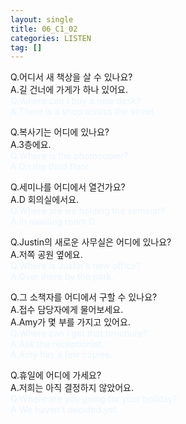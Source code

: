 ```yaml
---
layout: single
title: 06_C1_02
categories: LISTEN
tag: []
---
```


Q.어디서 새 책상을 살 수 있나요?   
A.길 건너에 가게가 하나 있어요.   
<span style="color:#E8F5FF">
Q.Where can I buy a new desk?   
A.There is a shop across the street.   
</span>
   
Q.복사기는 어디에 있나요?   
A.3층에요.   
<span style="color:#E8F5FF">
Q.Where is the photocopier?   
A.On the third floor.   
   
Q.세미나를 어디에서 열건가요?   
A.D 회의실에서요.   
<span style="color:#E8F5FF">
Q.Where are we holding the seminar?   
A.In meeting room D.   
</span>
   
Q.Justin의 새로운 사무실은 어디에 있나요?   
A.저쪽 공원 옆에요.   
<span style="color:#E8F5FF">
Q.Where is Justin's new office?   
A.Over there by the park.   
</span>
   
Q.그 소책자를 어디에서 구할 수 있나요?   
A.접수 담당자에게 물어보세요.   
A.Amy가 몇 부를 가지고 있어요.   
<span style="color:#E8F5FF">
Q.Where can I get that brochure?   
A.Ask the receptionist.   
A.Amy has a few copies.   
</span>
   
Q.휴일에 어디에 가세요?   
A.저희는 아직 결정하지 않았어요.   
<span style="color:#E8F5FF">
Q.Where are you going for your holiday?   
A.We haven't decided yet.   
</span>